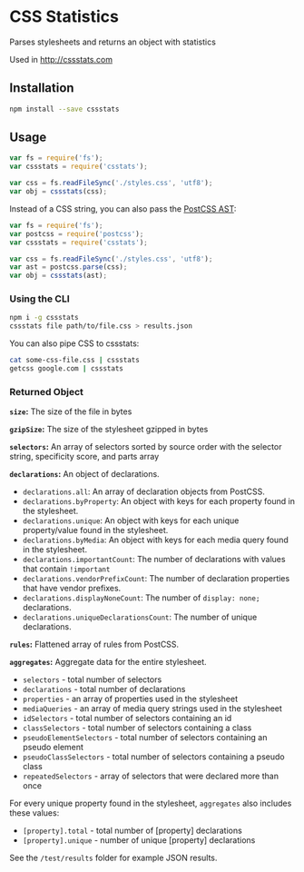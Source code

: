 # CSS Statistics
Parses stylesheets and returns an object with statistics

Used in http://cssstats.com

## Installation

```sh
npm install --save cssstats
```

## Usage

```js
var fs = require('fs');
var cssstats = require('csstats');

var css = fs.readFileSync('./styles.css', 'utf8');
var obj = cssstats(css);
```

Instead of a CSS string, you can also pass the [PostCSS AST](https://github.com/postcss/postcss):

```js
var fs = require('fs');
var postcss = require('postcss');
var cssstats = require('csstats');

var css = fs.readFileSync('./styles.css', 'utf8');
var ast = postcss.parse(css);
var obj = cssstats(ast);
```

### Using the CLI

```sh
npm i -g cssstats
cssstats file path/to/file.css > results.json
```

You can also pipe CSS to cssstats:

```sh
cat some-css-file.css | cssstats
getcss google.com | cssstats
```

### Returned Object

__`size`:__ The size of the file in bytes

__`gzipSize`:__ The size of the stylesheet gzipped in bytes

__`selectors`:__ An array of selectors sorted by source order with the selector string, specificity score, and parts array

__`declarations`:__ An object of declarations.
- `declarations.all`: An array of declaration objects from PostCSS.
- `declarations.byProperty`: An object with keys for each property found in the stylesheet.
- `declarations.unique`: An object with keys for each unique property/value found in the stylesheet.
- `declarations.byMedia`: An object with keys for each media query found in the stylesheet.
- `declarations.importantCount`: The number of declarations with values that contain `!important`
- `declarations.vendorPrefixCount`: The number of declaration properties that have vendor prefixes.
- `declarations.displayNoneCount`: The number of `display: none;` declarations.
- `declarations.uniqueDeclarationsCount`: The number of unique declarations.

__`rules`:__ Flattened array of rules from PostCSS.

__`aggregates`:__ Aggregate data for the entire stylesheet.
- `selectors` - total number of selectors
- `declarations` - total number of declarations
- `properties` - an array of properties used in the stylesheet
- `mediaQueries` - an array of media query strings used in the stylesheet
- `idSelectors` - total number of selectors containing an id
- `classSelectors` - total number of selectors containing a class
- `pseudoElementSelectors` - total number of selectors containing an pseudo element
- `pseudoClassSelectors` - total number of selectors containing a pseudo class
- `repeatedSelectors` - array of selectors that were declared more than once

For every unique property found in the stylesheet, `aggregates` also includes these values:
- `[property].total` - total number of [property] declarations
- `[property].unique` - number of unique [property] declarations


See the `/test/results` folder for example JSON results.
